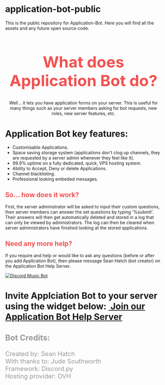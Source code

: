 # application-bot-public
This is the public repository for Application-Bot. Here you will find all the assets and any future open source code.


<body>
	<h1 style="color:#F25251; font-size:50px; text-align:center;">What does Application Bot do?</h1>
    	<p style="text-align: center;">Well... it lets you have application forms on your server. This is useful for many things such as your server members asking for bot requests, new roles, new server features, etc.
	<h1>Application Bot key features:</h1>
	<ul>
  		<li>Customisable Applications.</li>
  		<li>Space saving storage system (applications don't clog up channels, they are requested by a server admin whenever they feel like it).</li>
		<li>99.9% uptime on a fully dedicated, quick, VPS hosting system.</li>
        <li>Ability to Accept, Deny or delete Applications.</li>
		<li>Channel blacklisting.</li>
  		<li>Professional looking embeded messages.</li>
	</ul>	
	<h2 style="color:#F25251;"> So... how does it work?</h2>
    	<p>First, the server administrator will be asked to input their custom questions, then server members can answer the set questions by typing '%submit'. Their answers will then get automatically deleted and stored in a log that can only be viewed by administrators. The log can then be cleared when server administrators have finished looking at the stored applications.<p>
	<h2 style="color:#F25251;">Need any more help?</h2>
    	<p>If you require and help or would like to ask any questions (before or after you add Application Bot), then please message Sean Hatch (bot creator) on the Application Bot Help Server.</p>
	<a href="https://discordbots.org/bot/418842777720193037" >
  <img src="https://discordbots.org/api/widget/418842777720193037.svg" alt="Discord Music Bot" />
</a>
	<h1>Invite Applciation Bot to your server using the widget below:
	<a href="https://discordbots.org/bot/418842777720193037" >
  		<img src="https://discordbots.org/api/widget/418842777720193037.svg" alt="" />
	</a>
	<a href="https://discord.gg/D554nQx">Join our Application Bot Help Server</a>
  	<h3 style="color:#999898; font-size:25px;">Bot Credits:</h3>
    	<p style="color:#999898; font-size:20px;">Created by: Sean Hatch<br>
    	With thanks to: Jude Southworth<br>
    	Framework: Discord.py<br>
    	Hosting provider: OVH</p>
	
</body>


